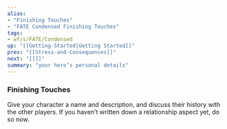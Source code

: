 ```yaml
---
alias:
- "Finishing Touches"
- "FATE Condensed Finishing Touches"
tags:
- wf/s/FATE/Condensed
up: "[[Getting-Started|Getting Started]]"
prev: "[[Stress-and-Consequences]]"
next: "[[]]"
summary: "your hero’s personal details"
---
```

### Finishing Touches

Give your character a name and description, and discuss their history with the other players. If you haven’t written down a relationship aspect yet, do so now.